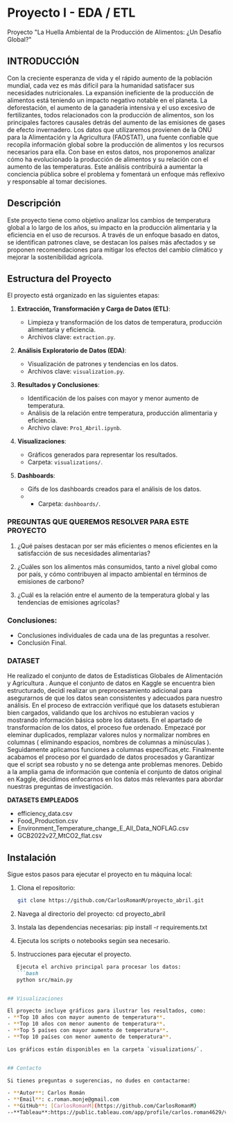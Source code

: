 # Proyecto I - EDA / ETL
Proyecto "La Huella Ambiental de la Producción de Alimentos: ¿Un Desafío Global?"

## INTRODUCCIÓN

Con la creciente esperanza de vida y el rápido aumento de la población mundial, cada vez es más difícil para la humanidad satisfacer sus necesidades nutricionales. La expansión ineficiente de la producción de alimentos está teniendo un impacto negativo notable en el planeta. La deforestación, el aumento de la ganadería intensiva y el uso excesivo de fertilizantes, todos relacionados con la producción de alimentos, son los principales factores causales detrás del aumento de las emisiones de gases de efecto invernadero. Los datos que utilizaremos provienen de la ONU para la Alimentación y la Agricultura (FAOSTAT), una fuente confiable que recopila información global sobre la producción de alimentos y los recursos necesarios para ella. Con base en estos datos, nos proponemos analizar cómo ha evolucionado la producción de alimentos y su relación con el aumento de las temperaturas. Este análisis contribuirá a aumentar la conciencia pública sobre el problema y fomentará un enfoque más reflexivo y responsable al tomar decisiones.


## Descripción

Este proyecto tiene como objetivo analizar los cambios de temperatura global a lo largo de los años, su impacto en la producción alimentaria y la eficiencia en el uso de recursos. A través de un enfoque basado en datos, se identifican patrones clave, se destacan los países más afectados y se proponen recomendaciones para mitigar los efectos del cambio climático y mejorar la sostenibilidad agrícola.


## Estructura del Proyecto

El proyecto está organizado en las siguientes etapas:

1. **Extracción, Transformación y Carga de Datos (ETL)**:
   - Limpieza y transformación de los datos de temperatura, producción alimentaria y eficiencia.
   - Archivos clave: `extraction.py`.

2. **Análisis Exploratorio de Datos (EDA)**:
   - Visualización de patrones y tendencias en los datos.
   - Archivos clave: `visualization.py`.

3. **Resultados y Conclusiones**:
   - Identificación de los países con mayor y menor aumento de temperatura.
   - Análisis de la relación entre temperatura, producción alimentaria y eficiencia.
   - Archivo clave: `Pro1_Abril.ipynb`.

4. **Visualizaciones**:
   - Gráficos generados para representar los resultados.
   - Carpeta: `visualizations/`.
     
5. **Dashboards**:
   - Gifs de los dashboards creados para el análisis de los datos.
   - - Carpeta: `dashboards/`.
     



### PREGUNTAS QUE QUEREMOS RESOLVER PARA ESTE PROYECTO


1. ¿Qué países destacan por ser más eficientes o menos eficientes en la satisfacción de sus necesidades alimentarias?
   
2. ¿Cuáles son los alimentos más consumidos, tanto a nivel global como por país, y cómo contribuyen al impacto ambiental en términos de emisiones de carbono?

   
3. ¿Cuál es la relación entre el aumento de la temperatura global y las tendencias de emisiones agrícolas?



### Conclusiones:

- Conclusiones individuales de cada una de las preguntas a resolver.
- Conclusión Final.




### DATASET

He realizado el conjunto de datos de Estadísticas Globales de Alimentación y Agricultura .
Aunque el conjunto de datos en Kaggle se encuentra bien estructurado, decidí realizar un preprocesamiento adicional para asegurarnos de que los datos sean consistentes y adecuados para nuestro análisis. 
En el proceso de extracción verifiqué que los datasets estubieran bien cargados, validando que los archivos no estubieran vacios y mostrando información básica sobre los datasets.
En el apartado de transformacíon de los datos, el proceso fue ordenado. Empezacé por eleminar duplicados, remplazar valores nulos y normalizar nombres en columnas ( eliminando espacios, nombres de columnas a minúsculas ). Seguidamente aplicamos funciones a columnas específicas,etc. Finalmente acabamos el proceso por el guardado de datos procesados y Garantizar que el script sea robusto y no se detenga ante problemas menores.
Debido a la amplia gama de información que contenía el conjunto de datos original en Kaggle, decidimos enfocarnos en los datos más relevantes para abordar nuestras preguntas de investigación.

**DATASETS EMPLEADOS**
- efficiency_data.csv
- Food_Production.csv
- Environment_Temperature_change_E_All_Data_NOFLAG.csv
- GCB2022v27_MtCO2_flat.csv


## Instalación

Sigue estos pasos para ejecutar el proyecto en tu máquina local:

1. Clona el repositorio:
   ```bash
   git clone https://github.com/CarlosRomanM/proyecto_abril.git

2. Navega al directorio del proyecto:
   cd proyecto_abril

3. Instala las dependencias necesarias:
   pip install -r requirements.txt

4. Ejecuta los scripts o notebooks según sea necesario.
   
5. Instrucciones para ejecutar el proyecto.

```markdown
   Ejecuta el archivo principal para procesar los datos:
   ```bash
   python src/main.py


## Visualizaciones

El proyecto incluye gráficos para ilustrar los resultados, como:
- **Top 10 años con mayor aumento de temperatura**.
- **Top 10 años con menor aumento de temperatura**.
- **Top 5 países con mayor aumento de temperatura**.
- **Top 10 países con menor aumento de temperatura**.

Los gráficos están disponibles en la carpeta `visualizations/`.


## Contacto

Si tienes preguntas o sugerencias, no dudes en contactarme:

- **Autor**: Carlos Román
- **Email**: c.roman.monje@gmail.com
- **GitHub**: [CarlosRomanM](https://github.com/CarlosRomanM)
--**Tableau**:https://public.tableau.com/app/profile/carlos.roman4629/viz/LaHuellaAmbientaldelaProduccindeAlimentosUnDesafoGlobal/Historia12?publish=yes






